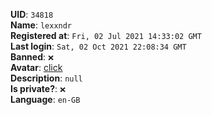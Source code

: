 **UID**: `34818`  
**Name**: `lexxndr`  
**Registered at**: `Fri, 02 Jul 2021 14:33:02 GMT`  
**Last login**: `Sat, 02 Oct 2021 22:08:34 GMT`  
**Banned**: `❌`  
**Avatar**: [click](/avatars/0c55f94a-f8a6-4e34-b4e4-263ae294dd33.png)  
**Description**: ```null```  
**Is private?**: `❌`  
**Language**: `en-GB`